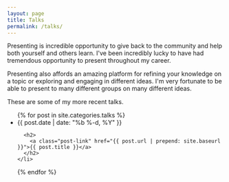 ```yaml
---
layout: page
title: Talks
permalink: /talks/
---
```


Presenting is incredible opportunity to give back to the community and help both yourself and others learn.  I've been incredibly lucky to have had tremendous opportunity to present throughout my career.  

Presenting also affords an amazing platform for refining your knowledge on a topic or exploring and engaging in different ideas.  I'm very fortunate to be able to present to many different groups on many different ideas.  

These are some of my more recent talks.

<ul class="post-list">
  {% for post in site.categories.talks %}
    <li>
      <span class="post-meta">{{ post.date | date: "%b %-d, %Y" }}</span>

      <h2>
        <a class="post-link" href="{{ post.url | prepend: site.baseurl }}">{{ post.title }}</a>
      </h2>
    </li>
  {% endfor %}
</ul>
